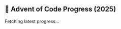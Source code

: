 
## 🎄 Advent of Code Progress (2025)

<!-- AOC-START -->
Fetching latest progress...
<!-- AOC-END -->
